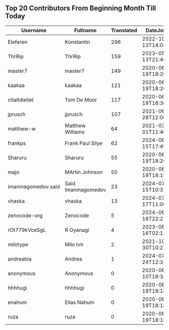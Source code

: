 ## Top 20 Contributors From Beginning Month Till Today ##
|Username|Fullname|Translated|DateJoined|Language|
|--------|--------|----------|----------|-------|
|Eleferen|Konstantin|296|2022-10-13T14:04:24Z|ru|
|ThrRip|ThrRip|159|2023-05-13T21:46:16.|zh_Hans|
|master7|master7|149|2020-06-19T18:20:39.|pl|
|kaakaa|kaakaa|121|2020-06-19T18:20:26Z|ja|
|ctlaltdieliet|Tom De Moor|117|2020-06-19T16:30:47Z|nl|
|jprusch|jprusch|107|2021-06-28T12:00:18.|de|
|matthew-w|Matthew Williams|64|2021-03-01T11:40:28.|en_AU|
|frankps|Frank Paul Silye|62|2024-06-15T17:49:35.|nb_NO|
|Sharuru|Sharuru|55|2020-06-19T18:20:22.|zh_Hans|
|majo|MArtin Johnson|50|2020-06-19T18:19:45Z|sv|
|imanmagomedov.said|Said Imanmagomedov|23|2024-07-15T10:32:56.||
|vhaska|vhaska|13|2024-07-17T11:00:05.|cs|
|zenocode-org|Zenocode|5|2024-06-16T22:27:50.|fr|
|rOt779kVceSgL|R Oyanagi|4|2023-06-16T02:12:43.|ja|
|milotype|Milo Ivir|2|2021-10-30T10:27:42.|hr|
|andreabia|Andrea|1|2024-07-24T12:31:47.|it|
|anonymous|Anonymous|0|2020-06-10T18:34:14.||
|hhhhugi|hhhhugi|0|2020-06-19T18:18:56.||
|enahum|Elias  Nahum|0|2020-06-19T18:18:56Z|es|
|ruza|ruza|0|2020-06-19T18:18:57.||
